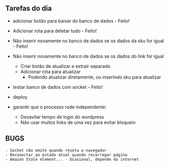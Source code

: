 ## Tarefas do dia

- adicionar botão para baixar do banco de dados - Feito!
- Adicionar rota para deletar tudo - Feito!
- Não inserir novamente no banco de dados se os dados da sku for igual - Feito!
- Não inserir novamente no banco de dados se os dados do link for igual
    - Criar botão de atualizar e extrair separado
    - Adicionar rota para atualizar 
        - Podendo atualizar diretamente, ou inserindo sku para atualizar

- testar banco de dados com socket - Feito!
- deploy
- garantir que o processo rode independente:
    - Desavitar tempo de login do wordpress
    - Não usar muitos links de uma vez para evitar bloqueio

## BUGS
    - Socket não emite quando reseta o navegador
    - Reconectar ao estado atual quando recarregar página
    - Amazon Stale element... - Ocasional, depende da internet